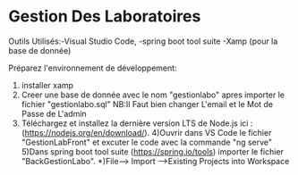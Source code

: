 # Gestion Des Laboratoires

Outils Utilisés:-Visual Studio Code,
		-spring boot tool suite
		-Xamp (pour la base de donnée)

Préparez l'environnement de développement:
1) installer xamp 
2) Creer une base de donnée avec le nom "gestionlabo" apres importer le fichier "gestionlabo.sql" 
	NB:Il Faut bien changer L'email et le Mot de Passe de L'admin
3) Téléchargez et installez la dernière version LTS de Node.js ici :(https://nodejs.org/en/download/).
4)Ouvrir dans VS Code le fichier "GestionLabFront" et excuter le code avec la commande "ng serve" 
5)Dans spring boot tool suite (https://spring.io/tools) importer le fichier "BackGestionLabo".
			*)File--> Import -->Existing Projects into Workspace 

